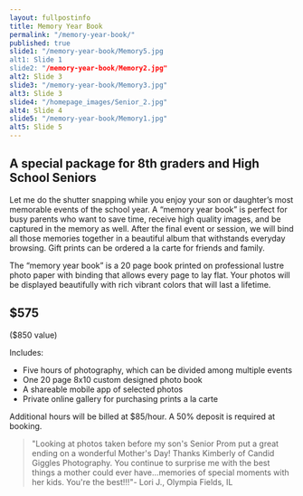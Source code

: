 ```yaml
---
layout: fullpostinfo
title: Memory Year Book
permalink: "/memory-year-book/"
published: true
slide1: "/memory-year-book/Memory5.jpg
alt1: Slide 1
slide2: "/memory-year-book/Memory2.jpg"
alt2: Slide 3
slide3: "/memory-year-book/Memory3.jpg"
alt3: Slide 3
slide4: "/homepage_images/Senior_2.jpg"
alt4: Slide 4
slide5: "/memory-year-book/Memory1.jpg"
alt5: Slide 5
---
```


##  A special package for 8th graders and High School Seniors

Let me do the shutter snapping while you enjoy your son or daughter’s most memorable events of the school year. A “memory year book” is perfect for busy parents who want to save time, receive high quality images, and be captured in the memory as well. After the final event or session, we will bind all those memories together in a beautiful album that withstands everyday browsing.  Gift prints can be ordered a la carte for friends and family. 

The “memory year book” is a 20 page book printed on professional lustre photo paper with binding that allows every page to lay flat. Your photos will be displayed beautifully with rich vibrant colors that will last a lifetime.

##  $575
($850 value)

Includes:
- Five hours of photography, which can be divided among multiple events 
- One 20 page 8x10 custom designed photo book 
- A shareable mobile app of selected photos
- Private online gallery for purchasing prints a la carte 
					
Additional hours will be billed at $85/hour. A 50% deposit is required at booking.

> "Looking at photos taken before my son's Senior Prom put a great ending on a wonderful Mother's Day! Thanks Kimberly of Candid Giggles Photography. You continue to surprise me with the best things a mother could ever have...memories of special moments with her kids. You're the best!!!"- Lori J., Olympia Fields, IL
